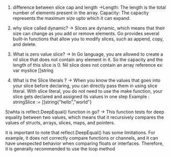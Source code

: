 1) difference between slice cap and length
->Length: The length is the total number of elements present in the array.
Capacity: The capacity represents the maximum size upto which it can expand.

2) why slice called dynamic?
-> Slices are dynamic, which means that their size can change as you add or remove elements. Go provides several built-in functions that allow you to modify slices, such as append, copy, and delete.

3) What is zero value slice?
 ->
 In Go language, you are allowed to create a nil slice that does not contain any element in it.
 So the capacity and the length of this slice is 0. Nil slice does not contain an array reference 
 ex: var myslice []string

 4) What is the Slice literals ?
 ->
 When you know the values that goes into your slice before declaring, you can directly pass them in using slice literal. With slice literal, you do not need to use the make function, your slice gets declared and assigned its values in one step 
 Example :
 stringSlice := []string{"hello","world"}

5)whta is reflect.DeepEqual() function in go?
-> 
This function tests for deep equality between two values, which means that it recursively compares the values of structs, arrays, slices, maps, and pointers.

it is important to note that reflect.DeepEqual() has some limitations. For example, it does not correctly compare functions or channels, and it can have unexpected behavior when comparing floats or interfaces. Therefore, it is generally recommended to use the loop method